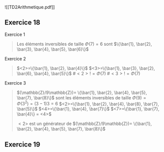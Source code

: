 ![[TD2Arithmetique.pdf]]
## Exercice 18

Exercice 1
> Les éléments inversibles de taille $\Phi(7)=6$ sont $\{\bar{1}, \bar{2}, \bar{3}, \bar{4}, \bar{5}, \bar{6}\}$

Exercice 2
> $<2>=\{\bar{1}, \bar{2}, \bar{4}\}$
> $<3>=\{\bar{1}, \bar{3}, \bar{2}, \bar{6}, \bar{4}, \bar{5}\}$
> $\#<2> != \Phi(7)$
> $\#<3> != \Phi(7)$

Exercice 3
> $(\mathbb{Z}/9\mathbb{Z})= \{\bar{1}, \bar{2}, \bar{4}, \bar{5}, \bar{7}, \bar{8}\}$ sont les éléments inversibles de taille $\Phi(9)=\Phi(3^2)=(3-1)3=6$
> $<2>=\{\bar{1}, \bar{2}, \bar{4}, \bar{8}, \bar{7}, \bar{5}\}$
> $<4>=\{\bar{1}, \bar{4}, \bar{7}\}$
> $<7>=\{\bar{1}, \bar{7}, \bar{4}\} = <4>$
> 
> $<2>$ est un générateur de $(\mathbb{Z}/9\mathbb{Z})= \{\bar{1}, \bar{2}, \bar{4}, \bar{5}, \bar{7}, \bar{8}\}$

## Exercice 19
